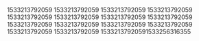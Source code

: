 1533213792059
1533213792059
1533213792059
1533213792059
1533213792059
1533213792059
1533213792059
1533213792059
1533213792059
1533213792059
1533213792059
1533213792059
1533213792059
1533213792059
15332137920591533256316355